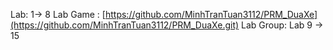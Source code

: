 
Lab: 1-> 8
Lab Game : [https://github.com/MinhTranTuan3112/PRM_DuaXe](https://github.com/MinhTranTuan3112/PRM_DuaXe.git)
Lab Group: Lab 9 -> 15
